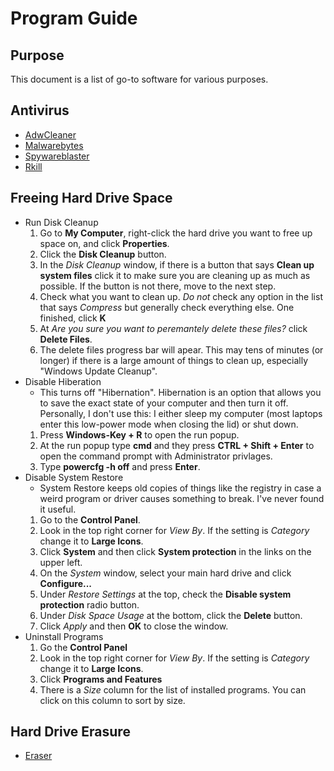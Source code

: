 # Program Guide

## Purpose
This document is a list of go-to software for various purposes.

## Antivirus
* [AdwCleaner](https://www.malwarebytes.com/adwcleaner/)
* [Malwarebytes](https://www.malwarebytes.com/)
* [Spywareblaster](https://www.brightfort.com/spywareblaster.html)
* [Rkill](https://www.bleepingcomputer.com/download/rkill/)

## Freeing Hard Drive Space
* Run Disk Cleanup
  1. Go to **My Computer**, right-click the hard drive you want to free up space on, and click **Properties**.
  1. Click the **Disk Cleanup** button.
  1. In the *Disk Cleanup* window, if there is a button that says **Clean up system files** click it to
  make sure you are cleaning up as much as possible. If the button is not there, move to the next step.
  1. Check what you want to clean up. *Do not* check any option in the list that says *Compress* but
  generally check everything else. One finished, click **K**
  1. At *Are you sure you want to peremantely delete these files?* click **Delete Files**.
  1. The delete files progress bar will apear. This may tens of minutes (or longer) if there is a large
  amount of things to clean up, especially "Windows Update Cleanup".
* Disable Hiberation
  * This turns off "Hibernation". Hibernation is an option that allows you to save the exact state of your
  computer and then turn it off. Personally, I don't use this: I either sleep my computer (most laptops
  enter this low-power mode when closing the lid) or shut down.
  1. Press **Windows-Key + R** to open the run popup.
  1. At the run popup type **cmd** and they press **CTRL + Shift + Enter** to open the command prompt with
  Administrator privlages.
  1. Type **powercfg -h off** and press **Enter**.
* Disable System Restore
  * System Restore keeps old copies of things like the registry in case a weird program or driver causes something to break. I've never found it useful.
  1. Go to the **Control Panel**.
  1. Look in the top right corner for *View By*. If the setting is *Category* change it to **Large Icons**.
  1. Click **System** and then click **System protection** in the links on the upper left.
  1. On the *System* window, select your main hard drive and click **Configure...**
  1. Under *Restore Settings* at the top, check the **Disable system protection** radio button.
  1. Under *Disk Space Usage* at the bottom, click the **Delete** button.
  1. Click *Apply* and then **OK** to close the window.
* Uninstall Programs
  1. Go the **Control Panel**
  1. Look in the top right corner for *View By*. If the setting is *Category* change it to **Large Icons**.
  1. Click **Programs and Features**
  1. There is a *Size* column for the list of installed programs. You can click on this column to sort by size.
 

## Hard Drive Erasure
* [Eraser](https://eraser.heidi.ie/)
